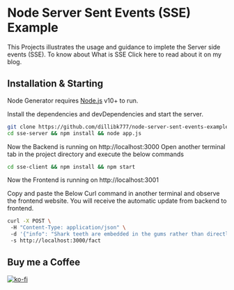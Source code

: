 # Node Server Sent Events (SSE) Example

This Projects illustrates the usage and guidance to implete the Server side events (SSE).
To know about What is SSE Click here to read about it on my blog.

## Installation & Starting

Node Generator requires [Node.js](https://nodejs.org/) v10+ to run.

Install the dependencies and devDependencies and start the server.

```sh
git clone https://github.com/dillibk777/node-server-sent-events-example.git
cd sse-server && npm install && node app.js
```
Now the Backend is running on http://localhost:3000
Open another terminal tab in the project directory and execute the below commands

```sh
cd sse-client && npm install && npm start
```
Now the Frontend is running on http://localhost:3001

Copy and paste the Below Curl command in another terminal and observe the frontend website. You will receive the automatic update from backend to frontend.

```sh
curl -X POST \
 -H "Content-Type: application/json" \
 -d '{"info": "Shark teeth are embedded in the gums rather than directly affixed to the jaw, and are constantly replaced throughout life.", "source": "https://en.wikipedia.org/wiki/Shark"}'\
 -s http://localhost:3000/fact
 ```

## Buy me a Coffee
[![ko-fi](https://ko-fi.com/img/githubbutton_sm.svg)](https://ko-fi.com/dillibabukadati)

